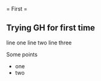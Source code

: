 = First =

Trying GH for first time
------------------------

line one
line two
line three

Some points
 * one
 * two


